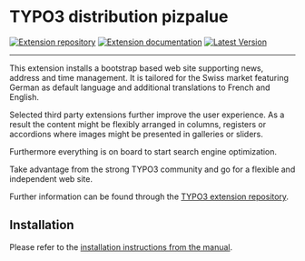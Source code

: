 # TYPO3 distribution pizpalue

[![Extension repository](https://badgen.net/badge/TYPO3/pizpalue/orange)](https://extensions.typo3.org/extension/pizpalue/)
[![Extension documentation](https://badgen.net/badge/Documentation/pizpalue/orange)](https://docs.typo3.org/p/buepro/typo3-pizpalue/master/en-us/)
[![Latest Version](https://badgen.net/packagist/v/buepro/typo3-pizpalue)](https://github.com/buepro/typo3-timelog/releases)

---

This extension installs a bootstrap based web site supporting news, address and time management.
It is tailored for the Swiss market featuring German as default language and
additional translations to French and English.

Selected third party extensions further improve the user experience. As a result
the content might be flexibly arranged in columns, registers or accordions where images
might be presented in galleries or sliders.

Furthermore everything is on board to start search engine optimization.

Take advantage from the strong TYPO3 community and go for a flexible and independent
web site.

Further information can be found through the [TYPO3 extension repository](https://extensions.typo3.org/extension/pizpalue/).

## Installation

Please refer to the [installation instructions from the manual](https://docs.typo3.org/p/buepro/typo3-pizpalue/master/en-us/Administration/Index.html#installation).
